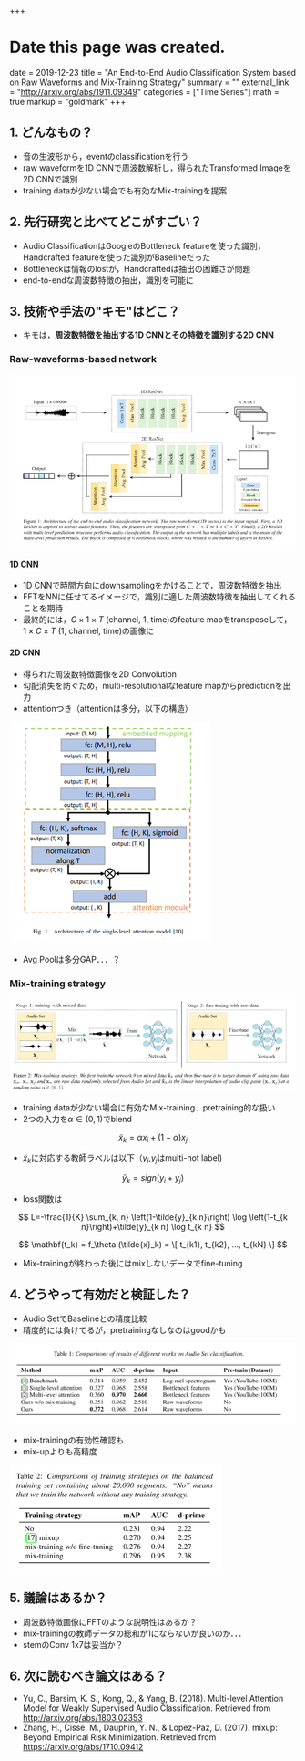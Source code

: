 +++
# Date this page was created.
date = 2019-12-23
title = "An End-to-End Audio Classification System based on Raw Waveforms and Mix-Training Strategy"
summary = ""
external_link = "http://arxiv.org/abs/1911.09349"
categories = ["Time Series"]
math = true
markup = "goldmark"
+++

## 1. どんなもの？
* 音の生波形から，eventのclassificationを行う
* raw waveformを1D CNNで周波数解析し，得られたTransformed Imageを2D CNNで識別
* training dataが少ない場合でも有効なMix-trainingを提案

## 2. 先行研究と比べてどこがすごい？
* Audio ClassificationはGoogleのBottleneck featureを使った識別，Handcrafted featureを使った識別がBaselineだった
* Bottleneckは情報のlostが，Handcraftedは抽出の困難さが問題
* end-to-endな周波数特徴の抽出，識別を可能に

## 3. 技術や手法の"キモ"はどこ？
* キモは，**周波数特徴を抽出する1D CNNとその特徴を識別する2D CNN**
### Raw-waveforms-based network

![](img/arch.png)

#### 1D CNN
* 1D CNNで時間方向にdownsamplingをかけることで，周波数特徴を抽出
* FFTをNNに任せてるイメージで，識別に適した周波数特徴を抽出してくれることを期待
* 最終的には，$C \times 1 \times T$ (channel, 1, time)のfeature mapをtransposeして，$1 \times C \times T$ (1, channel, time)の画像に

#### 2D CNN
* 得られた周波数特徴画像を2D Convolution
* 勾配消失を防ぐため，multi-resolutionalなfeature mapからpredictionを出力
* attentionつき（attentionは多分，以下の構造）

![](img/att.png)

* Avg Poolは多分GAP．．．？

### Mix-training strategy
![](img/mts.png)

* training dataが少ない場合に有効なMix-training．pretraining的な扱い
* 2つの入力を$\alpha \in (0, 1)$でblend

$$
\tilde{x}_k = \alpha x_i + (1-\alpha) x_j
$$

* $\tilde{x}_k$に対応する教師ラベルは以下（$y_i$,$y_j$はmulti-hot label)

$$
\tilde{y}_k = sign(y_i + y_j)
$$

* loss関数は

$$
L=-\frac{1}{K} \sum_{k, n} \left(1-\tilde{y}_{k n}\right) \log \left(1-t_{k n}\right)+\tilde{y}_{k n} \log t_{k n}
$$

$$
\mathbf{t_k} = f_\theta (\tilde{x}_k) = \[ t_{k1}, t_{k2}, ..., t_{kN} \]
$$

* Mix-trainingが終わった後にはmixしないデータでfine-tuning

## 4. どうやって有効だと検証した？
* Audio SetでBaselineとの精度比較
* 精度的には負けてるが，pretrainingなしなのはgoodかも

![](img/res1.png)

* mix-trainingの有効性確認も
* mix-upよりも高精度

![](img/res2.png)

## 5. 議論はあるか？
* 周波数特徴画像にFFTのような説明性はあるか？
* mix-trainingの教師データの総和が1にならないが良いのか．．．
* stemのConv 1x7は妥当か？

## 6. 次に読むべき論文はある？
* Yu, C., Barsim, K. S., Kong, Q., & Yang, B. (2018). Multi-level Attention Model for Weakly Supervised Audio Classification. Retrieved from http://arxiv.org/abs/1803.02353
* Zhang, H., Cisse, M., Dauphin, Y. N., & Lopez-Paz, D. (2017). mixup: Beyond Empirical Risk Minimization. Retrieved from https://arxiv.org/abs/1710.09412